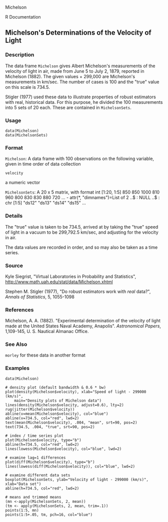 Michelson

R Documentation

##  Michelson's Determinations of the Velocity of Light

### Description

The data frame `Michelson` gives Albert Michelson's measurements of the
velocity of light in air, made from June 5 to July 2, 1879, reported in
Michelson (1882). The given values + 299,000 are Michelson's measurements in
km/sec. The number of cases is 100 and the "true" value on this scale is
734.5.

Stigler (1977) used these data to illustrate properties of robust estimators
with real, historical data. For this purpose, he divided the 100 measurements
into 5 sets of 20 each. These are contained in `MichelsonSets`.

### Usage

    
    data(Michelson)
    data(MichelsonSets)

### Format

`Michelson`: A data frame with 100 observations on the following variable,
given in time order of data collection

`velocity`

a numeric vector

`MichelsonSets`: A 20 x 5 matrix, with format int [1:20, 1:5] 850 850 1000 810
960 800 830 830 880 720 ... \- attr(*, "dimnames")=List of 2 ..$ : NULL ..$ :
chr [1:5] "ds12" "ds13" "ds14" "ds15" ...

### Details

The "true" value is taken to be 734.5, arrived at by taking the "true" speed
of light in a vacuum to be 299,792.5 km/sec, and adjusting for the velocity in
air.

The data values are recorded in order, and so may also be taken as a time
series.

### Source

Kyle Siegrist, "Virtual Laboratories in Probability and Statistics",
<http://www.math.uah.edu/stat/data/Michelson.xhtml>

Stephen M. Stigler (1977), "Do robust estimators work with _real_ data?",
_Annals of Statistics_, 5, 1055-1098

### References

Michelson, A. A. (1882). "Experimental determination of the velocity of light
made at the United States Naval Academy, Anapolis". _Astronomical Papers_,
1,109-145, U. S. Nautical Almanac Office.

### See Also

`morley` for these data in another format

### Examples

    
    data(Michelson)
    
    # density plot (default bandwidth & 0.6 * bw)
    plot(density(Michelson$velocity), xlab="Speed of light - 299000 (km/s)",
    	main="Density plots of Michelson data")
    lines(density(Michelson$velocity, adjust=0.6), lty=2)
    rug(jitter(Michelson$velocity))
    abline(v=mean(Michelson$velocity), col="blue")
    abline(v=734.5, col="red", lwd=2)
    text(mean(Michelson$velocity), .004, "mean", srt=90, pos=2)
    text(734.5, .004, "true", srt=90, pos=2)
    
    # index / time series plot
    plot(Michelson$velocity, type="b")
    abline(h=734.5, col="red", lwd=2)
    lines(lowess(Michelson$velocity), col="blue", lwd=2)
    
    # examine lag=1 differences
    plot(diff(Michelson$velocity), type="b")
    lines(lowess(diff(Michelson$velocity)), col="blue", lwd=2)
    
    # examine different data sets
    boxplot(MichelsonSets, ylab="Velocity of light - 299000 (km/s)", xlab="Data set")
    abline(h=734.5, col="red", lwd=2)
    
    # means and trimmed means
    (mn <-apply(MichelsonSets, 2, mean))
    (tm <- apply(MichelsonSets, 2, mean, trim=.1))
    points(1:5, mn)
    points(1:5+.05, tm, pch=16, col="blue")
    

